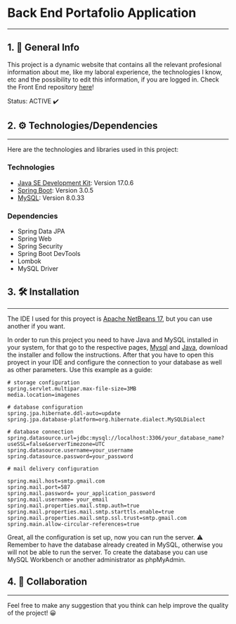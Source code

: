 # Back End Portafolio Application
***
## 1. :notebook_with_decorative_cover: General Info
This project is a dynamic website that contains all the relevant profesional information about me, like my laboral experience, the technologies I know, etc and the possibility to edit this information, if you are logged in. Check the Front End repository [here](https://github.com/JulianMeneses1/Portafolio-FrontEnd-AP)!

Status: ACTIVE :heavy_check_mark:

## 2. :gear: Technologies/Dependencies
***
Here are the technologies and libraries used in this project:
### Technologies
* [Java SE Development Kit](https://www.java.com/es/): Version 17.0.6
* [Spring Boot](https://spring.io/projects/spring-boot): Version 3.0.5
* [MySQL](https://www.mysql.com/): Version 8.0.33
### Dependencies
* Spring Data JPA
* Spring Web
* Spring Security
* Spring Boot DevTools
* Lombok
* MySQL Driver
## 3. :hammer_and_wrench: Installation
***
The IDE I used for this proyect is [Apache NetBeans 17](https://netbeans.apache.org/), but you can use another if you want.

In order to run this project you need to have Java and MySQL installed in your system, for that go to the respective pages, [Mysql](https://dev.mysql.com/downloads/mysql/) and [Java](https://www.oracle.com/java/technologies/javase/jdk17-archive-downloads.html), download the installer and follow the instructions. After that you have to open this proyect in your IDE and configure the connection to your database as well as other parameters. Use this example as a guide: 
```
# storage configuration
spring.servlet.multipar.max-file-size=3MB
media.location=imagenes

# database configuration
spring.jpa.hibernate.ddl-auto=update
spring.jpa.database-platform=org.hibernate.dialect.MySQLDialect

# database connection
spring.datasource.url=jdbc:mysql://localhost:3306/your_database_name?useSSL=false&serverTimezone=UTC
spring.datasource.username=your_username
spring.datasource.password=your_password

# mail delivery configuration

spring.mail.host=smtp.gmail.com
spring.mail.port=587
spring.mail.password= your_application_password
spring.mail.username= your_email
spring.mail.properties.mail.stmp.auth=true
spring.mail.properties.mail.smtp.starttls.enable=true
spring.mail.properties.mail.smtp.ssl.trust=smtp.gmail.com
spring.main.allow-circular-references=true
```
Great, all the configuration is set up, now you can run the server. :warning: Remember to have the database already created in MySQL, otherwise you will not be able to run the server. To create the database you can use MySQL Workbench or another administrator as phpMyAdmin.

## 4. :wave: Collaboration
***
Feel free to make any suggestion that you think can help improve the quality of the project! :grinning:




